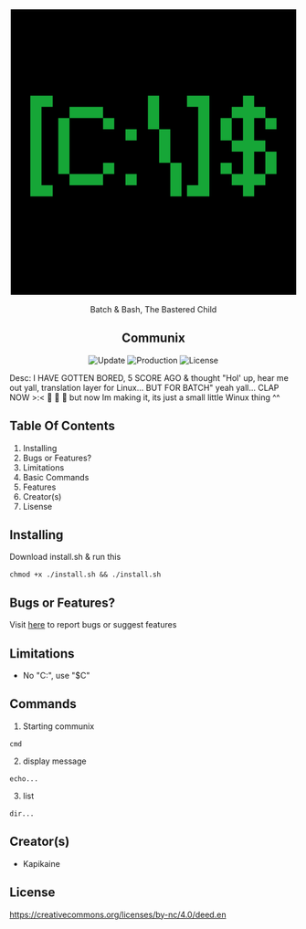 <div align="center">
    <img src="https://github.com/KapiKane/Batsh/blob/main/Images/Retropix.png?raw=true" alt="Logo" width="500" height="500">

Batch & Bash, The Bastered Child
  
## Communix

![Update](https://img.shields.io/badge/Current_Update-2.0:_Taho-red)
![Production](https://img.shields.io/badge/Maintainous-Activish-blue)
![License](https://img.shields.io/badge/License-Attribution--NonCommercial_4.0_International-blue)

</div>
Desc: I HAVE GOTTEN BORED, 5 SCORE AGO & thought "Hol' up, hear me out yall, translation layer for Linux... BUT FOR BATCH" yeah yall... CLAP NOW >:< 👏 👏 👏 but now Im making it, its just a small little Winux thing ^^
                                                                                                                                                       
## Table Of Contents
1. Installing
2. Bugs or Features?
3. Limitations
4. Basic Commands
5. Features
6. Creator(s)
7. Lisense

## Installing
Download install.sh & run this
```
chmod +x ./install.sh && ./install.sh
```
## Bugs or Features?
Visit [here]([www.example.com](https://github.com/KapiKane/Batsh/issues)) to report bugs or suggest features

## Limitations
- No "C:", use "$C"

## Commands
1. Starting communix
```
cmd
```
2. display message
```
echo...
```
3. list
```
dir...
```

## Creator(s)
- Kapikaine

## License
https://creativecommons.org/licenses/by-nc/4.0/deed.en
